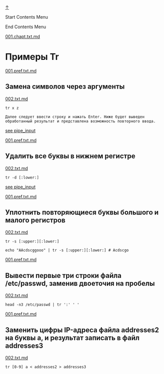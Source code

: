 
<!-- [[__TOC_]] -->

<a name=top></a>
<a class=top-link hide href=#top>↑</a>

Start Contents Menu

<!-- TOC tocDepth:1..6 chapterDepth:1..6 -->

<!-- /TOC -->

End Contents Menu

<!--
CMND: ufl_stl0 9 /home/st/REPOBARE/_repo/NBash/.arb/util/tr.ram/.grot/opus.d/one.d/.ins_dr/001.rcm.d/cnx.d /home/st/REPOBARE/_repo/NBash/.arb/util/tr.ram/.grot/opus.d/one.d/.ins_dr/001.rcm.d/res.md 2

PPWD: /home/st/REPOBARE/_repo/NBash/.arb/util/tr.ram/.grot/opus.d/one.d

FLOW: /home/st/REPOBARE/_repo/sta/.d/.st_rc_d.data.d/ufl_stl0/.flow.d/009_dr2m

DATE: 1731469146_13112024103906

DATX: 1731469146
-->


[001.chapt.txt.md](/REPOBARE/_repo/NBash/.arb/util/tr.ram/.grot/opus.d/one.d/.ins_dr/001.rcm.d/cnx.d/001.chapt.txt.md)



# Примеры Tr


    

[001.pref.txt.md](/REPOBARE/_repo/NBash/.arb/util/tr.ram/.grot/opus.d/one.d/.ins_dr/001.rcm.d/cnx.d/002.exa.d/001.pref.txt.md)



## Замена символов через аргументы

    

[002.txt.md](/REPOBARE/_repo/NBash/.arb/util/tr.ram/.grot/opus.d/one.d/.ins_dr/001.rcm.d/cnx.d/002.exa.d/002.txt.md)



    tr x z

    Далее следует ввести строку и нажать Enter. Ниже будет выведен обработанный результат и представлена возможность повторного ввода.

<!-- [see simbol_class](/REPOBARE/_repo/NBash/.arb/man/symbol_class.ram/.grot/exam.man) -->
[see pipe_input](/REPOBARE/_repo/NBash/.arb/man/pipe_input.ram/.grot/exam.man)

[001.pref.txt.md](/REPOBARE/_repo/NBash/.arb/util/tr.ram/.grot/opus.d/one.d/.ins_dr/001.rcm.d/cnx.d/003.exa.d/001.pref.txt.md)



## Удалить все буквы в нижнем регистре

    

[002.txt.md](/REPOBARE/_repo/NBash/.arb/util/tr.ram/.grot/opus.d/one.d/.ins_dr/001.rcm.d/cnx.d/003.exa.d/002.txt.md)



    tr -d [:lower:]

<!-- [see simbol_class](/REPOBARE/_repo/NBash/.arb/man/symbol_class.ram/.grot/exam.man) -->
[see pipe_input](/REPOBARE/_repo/NBash/.arb/man/pipe_input.ram/.grot/exam.man)

[001.pref.txt.md](/REPOBARE/_repo/NBash/.arb/util/tr.ram/.grot/opus.d/one.d/.ins_dr/001.rcm.d/cnx.d/004.exa.d/001.pref.txt.md)



## Уплотнить повторяющиеся буквы большого и малого регистров

    

[002.txt.md](/REPOBARE/_repo/NBash/.arb/util/tr.ram/.grot/opus.d/one.d/.ins_dr/001.rcm.d/cnx.d/004.exa.d/002.txt.md)



    tr -s [:upper:][:lower:]

    echo "AAcdscggooo" | tr -s [:upper:][:lower:] # Acdscgo

<!-- [see simbol_class](/REPOBARE/_repo/NBash/.arb/man/symbol_class.ram/.grot/exam.man) -->
<!-- [see pipe_input](/REPOBARE/_repo/NBash/.arb/man/pipe_input.ram/.grot/exam.man) -->

[001.pref.txt.md](/REPOBARE/_repo/NBash/.arb/util/tr.ram/.grot/opus.d/one.d/.ins_dr/001.rcm.d/cnx.d/005.exa.d/001.pref.txt.md)



## Вывести первые три строки файла /etc/passwd, заменив двоеточия на пробелы

    

[002.txt.md](/REPOBARE/_repo/NBash/.arb/util/tr.ram/.grot/opus.d/one.d/.ins_dr/001.rcm.d/cnx.d/005.exa.d/002.txt.md)



    head -n3 /etc/passwd | tr ':' ' '

<!-- [see simbol_class](/REPOBARE/_repo/NBash/.arb/man/symbol_class.ram/.grot/exam.man) -->
<!-- [see pipe_input](/REPOBARE/_repo/NBash/.arb/man/pipe_input.ram/.grot/exam.man) -->

[001.pref.txt.md](/REPOBARE/_repo/NBash/.arb/util/tr.ram/.grot/opus.d/one.d/.ins_dr/001.rcm.d/cnx.d/006.exa.d/001.pref.txt.md)



## Заменить цифры IP-адреса файла addresses2 на буквы a, и результат записать в файл addresses3

    

[002.txt.md](/REPOBARE/_repo/NBash/.arb/util/tr.ram/.grot/opus.d/one.d/.ins_dr/001.rcm.d/cnx.d/006.exa.d/002.txt.md)



    tr [0-9] a < addresses2 > addresses3

<!-- [see simbol_class](/REPOBARE/_repo/NBash/.arb/man/symbol_class.ram/.grot/exam.man) -->
<!-- [see pipe_input](/REPOBARE/_repo/NBash/.arb/man/pipe_input.ram/.grot/exam.man) -->



